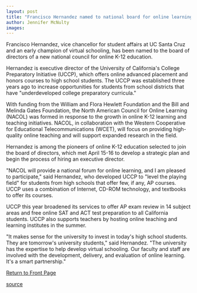 ```yaml
---
layout: post
title: "Francisco Hernandez named to national board for online learning"
author: Jennifer McNulty
images:
---
```


  
[ ][1] Francisco Hernandez, vice chancellor for student affairs at UC Santa Cruz and an early champion of virtual schooling, has been named to the board of directors of a new national council for online K-12 education.

Hernandez is executive director of the University of California's College Preparatory Initiative (UCCP), which offers online advanced placement and honors courses to high school students. The UCCP was established three years ago to increase opportunities for students from school districts that have "underdeveloped college preparatory curricula."   

With funding from the William and Flora Hewlett Foundation and the Bill and Melinda Gates Foundation, the North American Council for Online Learning (NACOL) was formed in response to the growth in online K-12 learning and teaching initiatives. NACOL, in collaboration with the Western Cooperative for Educational Telecommunications (WCET), will focus on providing high-quality online teaching and will support expanded research in the field.  

Hernandez is among the pioneers of online K-12 education selected to join the board of directors, which met April 15-16 to develop a strategic plan and begin the process of hiring an executive director.  

"NACOL will provide a national forum for online learning, and I am pleased to participate," said Hernandez, who developed UCCP to "level the playing field" for students from high schools that offer few, if any, AP courses. UCCP uses a combination of Internet, CD-ROM technology, and textbooks to offer its courses.  

UCCP this year broadened its services to offer AP exam review in 14 subject areas and free online SAT and ACT test preparation to all California students. UCCP also supports teachers by hosting online teaching and learning institutes in the summer.   

"It makes sense for the university to invest in today's high school students. They are tomorrow's university students," said Hernandez. "The university has the expertise to help develop virtual schooling. Our faculty and staff are involved with the development, delivery, and evaluation of online learning. It's a smart partnership."


[Return to Front Page][2]

[1]: mailto:tabuika@ucsc.edu
[2]: http://currents.ucsc.edu/

[source](http://www1.ucsc.edu/currents/02-03/05-05/hernandez.html "Permalink to hernandez")
